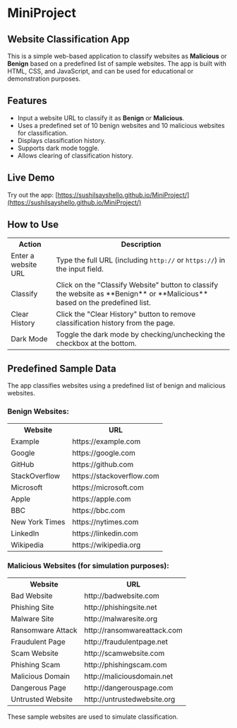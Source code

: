 # MiniProject

## Website Classification App

This is a simple web-based application to classify websites as **Malicious** or **Benign** based on a predefined list of sample websites. The app is built with HTML, CSS, and JavaScript, and can be used for educational or demonstration purposes.

## Features

- Input a website URL to classify it as **Benign** or **Malicious**.
- Uses a predefined set of 10 benign websites and 10 malicious websites for classification.
- Displays classification history.
- Supports dark mode toggle.
- Allows clearing of classification history.

## Live Demo

Try out the app: [https://sushilsayshello.github.io/MiniProject/](https://sushilsayshello.github.io/MiniProject/)

## How to Use

<table>
  <tr>
    <th>Action</th>
    <th>Description</th>
  </tr>
  <tr>
    <td>Enter a website URL</td>
    <td>Type the full URL (including <code>http://</code> or <code>https://</code>) in the input field.</td>
  </tr>
  <tr>
    <td>Classify</td>
    <td>Click on the "Classify Website" button to classify the website as **Benign** or **Malicious** based on the predefined list.</td>
  </tr>
  <tr>
    <td>Clear History</td>
    <td>Click the "Clear History" button to remove classification history from the page.</td>
  </tr>
  <tr>
    <td>Dark Mode</td>
    <td>Toggle the dark mode by checking/unchecking the checkbox at the bottom.</td>
  </tr>
</table>

## Predefined Sample Data

The app classifies websites using a predefined list of benign and malicious websites.

### Benign Websites:

<table>
  <tr>
    <th>Website</th>
    <th>URL</th>
  </tr>
  <tr>
    <td>Example</td>
    <td>https://example.com</td>
  </tr>
  <tr>
    <td>Google</td>
    <td>https://google.com</td>
  </tr>
  <tr>
    <td>GitHub</td>
    <td>https://github.com</td>
  </tr>
  <tr>
    <td>StackOverflow</td>
    <td>https://stackoverflow.com</td>
  </tr>
  <tr>
    <td>Microsoft</td>
    <td>https://microsoft.com</td>
  </tr>
  <tr>
    <td>Apple</td>
    <td>https://apple.com</td>
  </tr>
  <tr>
    <td>BBC</td>
    <td>https://bbc.com</td>
  </tr>
  <tr>
    <td>New York Times</td>
    <td>https://nytimes.com</td>
  </tr>
  <tr>
    <td>LinkedIn</td>
    <td>https://linkedin.com</td>
  </tr>
  <tr>
    <td>Wikipedia</td>
    <td>https://wikipedia.org</td>
  </tr>
</table>

### Malicious Websites (for simulation purposes):

<table>
  <tr>
    <th>Website</th>
    <th>URL</th>
  </tr>
  <tr>
    <td>Bad Website</td>
    <td>http://badwebsite.com</td>
  </tr>
  <tr>
    <td>Phishing Site</td>
    <td>http://phishingsite.net</td>
  </tr>
  <tr>
    <td>Malware Site</td>
    <td>http://malwaresite.org</td>
  </tr>
  <tr>
    <td>Ransomware Attack</td>
    <td>http://ransomwareattack.com</td>
  </tr>
  <tr>
    <td>Fraudulent Page</td>
    <td>http://fraudulentpage.net</td>
  </tr>
  <tr>
    <td>Scam Website</td>
    <td>http://scamwebsite.com</td>
  </tr>
  <tr>
    <td>Phishing Scam</td>
    <td>http://phishingscam.com</td>
  </tr>
  <tr>
    <td>Malicious Domain</td>
    <td>http://maliciousdomain.net</td>
  </tr>
  <tr>
    <td>Dangerous Page</td>
    <td>http://dangerouspage.com</td>
  </tr>
  <tr>
    <td>Untrusted Website</td>
    <td>http://untrustedwebsite.org</td>
  </tr>
</table>

These sample websites are used to simulate classification.

